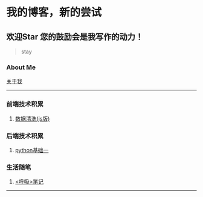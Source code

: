 
#  我的博客，新的尝试
##  **欢迎Star 您的鼓励会是我写作的动力！**
> stay 

### **About Me**

[关于我](https://github.com/AprilJoy)

----

### **前端技术积累**

1. [数据清洗(js版)](https://github.com/AprilJoy/blog/issues/1)

### **后端技术积累**

1. [python基础一](https://github.com/AprilJoy/blog/issues/3)

### **生活随笔**

1. [<呼吸>笔记](https://github.com/AprilJoy/blog/issues/2)

----
